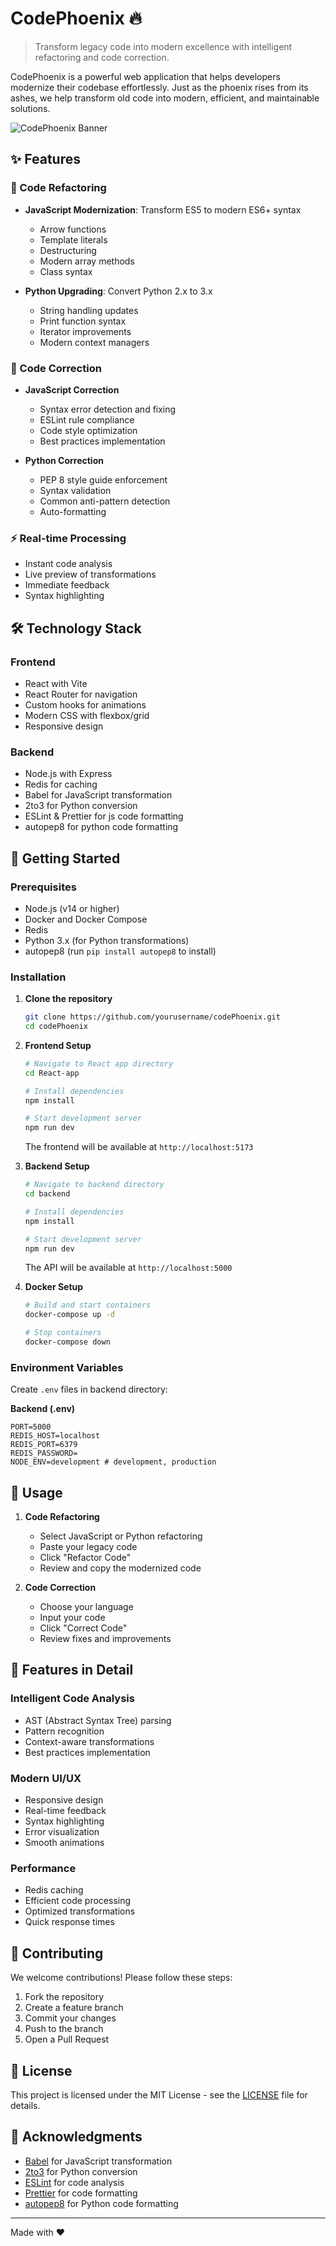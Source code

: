 # CodePhoenix 🔥

> Transform legacy code into modern excellence with intelligent refactoring and code correction.

CodePhoenix is a powerful web application that helps developers modernize their codebase effortlessly. Just as the phoenix rises from its ashes, we help transform old code into modern, efficient, and maintainable solutions.

![CodePhoenix Banner](public/banner.png)

## ✨ Features

### 🚀 Code Refactoring
- **JavaScript Modernization**: Transform ES5 to modern ES6+ syntax
  - Arrow functions
  - Template literals
  - Destructuring
  - Modern array methods
  - Class syntax
  
- **Python Upgrading**: Convert Python 2.x to 3.x
  - String handling updates
  - Print function syntax
  - Iterator improvements
  - Modern context managers

### 🎯 Code Correction
- **JavaScript Correction**
  - Syntax error detection and fixing
  - ESLint rule compliance
  - Code style optimization
  - Best practices implementation

- **Python Correction**
  - PEP 8 style guide enforcement
  - Syntax validation
  - Common anti-pattern detection
  - Auto-formatting

### ⚡ Real-time Processing
- Instant code analysis
- Live preview of transformations
- Immediate feedback
- Syntax highlighting

## 🛠️ Technology Stack

### Frontend
- React with Vite
- React Router for navigation
- Custom hooks for animations
- Modern CSS with flexbox/grid
- Responsive design

### Backend
- Node.js with Express
- Redis for caching
- Babel for JavaScript transformation
- 2to3 for Python conversion
- ESLint & Prettier for js code formatting
- autopep8 for python code formatting

## 🚀 Getting Started

### Prerequisites
- Node.js (v14 or higher)
- Docker and Docker Compose
- Redis
- Python 3.x (for Python transformations)
- autopep8 (run `pip install autopep8` to install)

### Installation

1. **Clone the repository**
   ```bash
   git clone https://github.com/yourusername/codePhoenix.git
   cd codePhoenix
   ```

2. **Frontend Setup**
   ```bash
   # Navigate to React app directory
   cd React-app

   # Install dependencies
   npm install

   # Start development server
   npm run dev
   ```
   The frontend will be available at `http://localhost:5173`

3. **Backend Setup**
   ```bash
   # Navigate to backend directory
   cd backend

   # Install dependencies
   npm install

   # Start development server
   npm run dev
   ```
   The API will be available at `http://localhost:5000`

4. **Docker Setup**
   ```bash
   # Build and start containers
   docker-compose up -d

   # Stop containers
   docker-compose down
   ```

### Environment Variables

Create `.env` files in backend directory:



**Backend (.env)**
```env
PORT=5000
REDIS_HOST=localhost
REDIS_PORT=6379
REDIS_PASSWORD=
NODE_ENV=development # development, production
```

## 🌟 Usage

1. **Code Refactoring**
   - Select JavaScript or Python refactoring
   - Paste your legacy code
   - Click "Refactor Code"
   - Review and copy the modernized code

2. **Code Correction**
   - Choose your language
   - Input your code
   - Click "Correct Code"
   - Review fixes and improvements

## 🎨 Features in Detail

### Intelligent Code Analysis
- AST (Abstract Syntax Tree) parsing
- Pattern recognition
- Context-aware transformations
- Best practices implementation

### Modern UI/UX
- Responsive design
- Real-time feedback
- Syntax highlighting
- Error visualization
- Smooth animations

### Performance
- Redis caching
- Efficient code processing
- Optimized transformations
- Quick response times

## 🤝 Contributing

We welcome contributions! Please follow these steps:

1. Fork the repository
2. Create a feature branch
3. Commit your changes
4. Push to the branch
5. Open a Pull Request

## 📝 License

This project is licensed under the MIT License - see the [LICENSE](LICENSE) file for details.

## 🙏 Acknowledgments

- [Babel](https://babeljs.io/) for JavaScript transformation
- [2to3](https://docs.python.org/3/library/2to3.html) for Python conversion
- [ESLint](https://eslint.org/) for code analysis
- [Prettier](https://prettier.io/) for code formatting
- [autopep8](https://github.com/hhatto/autopep8) for Python code formatting

---

Made with ❤️ 
